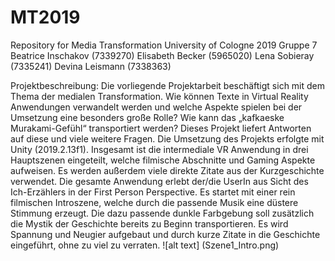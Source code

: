# MT2019
Repository for Media Transformation University of Cologne 2019
Gruppe 7
Beatrice Inschakov (7339270)
Elisabeth Becker (5965020)
Lena Sobieray (7335241)
Devina Leismann (7338363)

Projektbeschreibung:
Die vorliegende Projektarbeit beschäftigt sich mit dem Thema der medialen Transformation. Wie können Texte in Virtual Reality Anwendungen verwandelt werden und welche Aspekte spielen bei der Umsetzung eine besonders große Rolle? Wie kann das „kafkaeske Murakami-Gefühl“ transportiert werden? Dieses Projekt liefert Antworten auf diese und viele weitere Fragen. Die Umsetzung des Projekts erfolgte mit Unity (2019.2.13f1).
Insgesamt ist die intermediale VR Anwendung in drei Hauptszenen eingeteilt, welche filmische Abschnitte und Gaming Aspekte aufweisen. Es werden außerdem viele direkte Zitate aus der Kurzgeschichte verwendet. Die gesamte Anwendung erlebt der/die UserIn aus Sicht des Ich-Erzählers in der First Person Perspective. 
Es startet mit einer rein filmischen Introszene, welche durch die passende Musik eine düstere Stimmung erzeugt. Die dazu passende dunkle Farbgebung soll zusätzlich die Mystik der Geschichte bereits zu Beginn transportieren. Es wird Spannung und Neugier aufgebaut und durch kurze Zitate in die Geschichte eingeführt, ohne zu viel zu verraten. 
![alt text] (Szene1_Intro.png)
